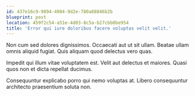 ```yaml
---
id: 437e16c9-9894-4984-9d2e-780a88846b2b
blueprint: post
location: 459f2c54-a51e-4d03-8c5a-b27cbb0be954
title: 'Error qui iure doloribus facere voluptas velit velit.'
---
```

Non cum sed dolores dignissimos. Occaecati aut ut sit ullam. Beatae ullam omnis aliquid fugiat. Quis aliquam quod delectus vero quas.

Impedit qui illum vitae voluptatem est. Velit aut delectus et maiores. Quasi quos non et dicta repellat ducimus.

Consequuntur explicabo porro qui nemo voluptas at. Libero consequuntur architecto praesentium soluta non.